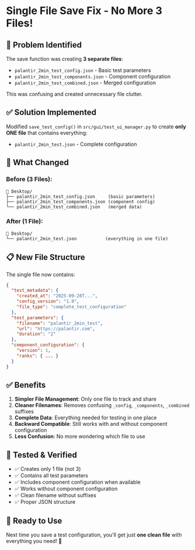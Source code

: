 # Single File Save Fix - No More 3 Files!

## 🐛 **Problem Identified**

The save function was creating **3 separate files**:

- `palantir_2min_test_config.json` - Basic test parameters
- `palantir_2min_test_components.json` - Component configuration
- `palantir_2min_test_combined.json` - Merged configuration

This was confusing and created unnecessary file clutter.

## ✅ **Solution Implemented**

Modified `save_test_config()` in `src/gui/test_ui_manager.py` to create **only ONE file** that contains everything:

- `palantir_2min_test.json` - Complete configuration

## 🔧 **What Changed**

### Before (3 Files):

```
📁 Desktop/
├── palantir_2min_test_config.json     (basic parameters)
├── palantir_2min_test_components.json (component config)
└── palantir_2min_test_combined.json   (merged data)
```

### After (1 File):

```
📁 Desktop/
└── palantir_2min_test.json           (everything in one file)
```

## 📋 **New File Structure**

The single file now contains:

```json
{
  "test_metadata": {
    "created_at": "2025-09-28T...",
    "config_version": "1.0",
    "file_type": "complete_test_configuration"
  },
  "test_parameters": {
    "filename": "palantir_2min_test",
    "url": "https://palantir.com",
    "duration": "2"
  },
  "component_configuration": {
    "version": 1,
    "ranks": { ... }
  }
}
```

## ✅ **Benefits**

1. **Simpler File Management**: Only one file to track and share
2. **Cleaner Filenames**: Removes confusing `_config`, `_components`, `_combined` suffixes
3. **Complete Data**: Everything needed for testing in one place
4. **Backward Compatible**: Still works with and without component configuration
5. **Less Confusion**: No more wondering which file to use

## 🧪 **Tested & Verified**

- ✅ Creates only 1 file (not 3)
- ✅ Contains all test parameters
- ✅ Includes component configuration when available
- ✅ Works without component configuration
- ✅ Clean filename without suffixes
- ✅ Proper JSON structure

## 🚀 **Ready to Use**

Next time you save a test configuration, you'll get just **one clean file** with everything you need! 🎯
